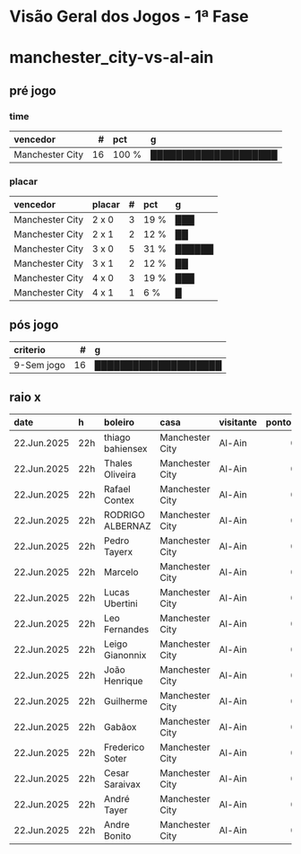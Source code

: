 # Visão Geral dos Jogos - 1ª Fase

# manchester_city-vs-al-ain

## pré jogo

### time

| vencedor        |   # | pct   | g                    |
|:----------------|----:|:------|:---------------------|
| Manchester City |  16 | 100 % | ████████████████████ |

### placar

| vencedor        | placar   |   # | pct   | g      |
|:----------------|:---------|----:|:------|:-------|
| Manchester City | 2 x 0    |   3 | 19 %  | ███    |
| Manchester City | 2 x 1    |   2 | 12 %  | ██     |
| Manchester City | 3 x 0    |   5 | 31 %  | ██████ |
| Manchester City | 3 x 1    |   2 | 12 %  | ██     |
| Manchester City | 4 x 0    |   3 | 19 %  | ███    |
| Manchester City | 4 x 1    |   1 | 6 %   | █      |

## pós jogo

| criterio   |   # | g                    |
|:-----------|----:|:---------------------|
| 9-Sem jogo |  16 | ████████████████████ |

## raio x

| date        | h   | boleiro          | casa            | visitante   |   pontos | criteiro   | bol_placar   | bol_time        | real_placar   | real_time   |
|:------------|:----|:-----------------|:----------------|:------------|---------:|:-----------|:-------------|:----------------|:--------------|:------------|
| 22.Jun.2025 | 22h | thiago bahiensex | Manchester City | Al-Ain      |        0 | 9-Sem jogo | 3 x 0        | Manchester City | <NA> x <NA>   | empate      |
| 22.Jun.2025 | 22h | Thales Oliveira  | Manchester City | Al-Ain      |        0 | 9-Sem jogo | 4 x 0        | Manchester City | <NA> x <NA>   | empate      |
| 22.Jun.2025 | 22h | Rafael Contex    | Manchester City | Al-Ain      |        0 | 9-Sem jogo | 3 x 0        | Manchester City | <NA> x <NA>   | empate      |
| 22.Jun.2025 | 22h | RODRIGO ALBERNAZ | Manchester City | Al-Ain      |        0 | 9-Sem jogo | 2 x 0        | Manchester City | <NA> x <NA>   | empate      |
| 22.Jun.2025 | 22h | Pedro Tayerx     | Manchester City | Al-Ain      |        0 | 9-Sem jogo | 2 x 1        | Manchester City | <NA> x <NA>   | empate      |
| 22.Jun.2025 | 22h | Marcelo          | Manchester City | Al-Ain      |        0 | 9-Sem jogo | 3 x 1        | Manchester City | <NA> x <NA>   | empate      |
| 22.Jun.2025 | 22h | Lucas Ubertini   | Manchester City | Al-Ain      |        0 | 9-Sem jogo | 4 x 0        | Manchester City | <NA> x <NA>   | empate      |
| 22.Jun.2025 | 22h | Leo Fernandes    | Manchester City | Al-Ain      |        0 | 9-Sem jogo | 3 x 0        | Manchester City | <NA> x <NA>   | empate      |
| 22.Jun.2025 | 22h | Leigo Gianonnix  | Manchester City | Al-Ain      |        0 | 9-Sem jogo | 4 x 0        | Manchester City | <NA> x <NA>   | empate      |
| 22.Jun.2025 | 22h | João Henrique    | Manchester City | Al-Ain      |        0 | 9-Sem jogo | 2 x 0        | Manchester City | <NA> x <NA>   | empate      |
| 22.Jun.2025 | 22h | Guilherme        | Manchester City | Al-Ain      |        0 | 9-Sem jogo | 2 x 0        | Manchester City | <NA> x <NA>   | empate      |
| 22.Jun.2025 | 22h | Gabãox           | Manchester City | Al-Ain      |        0 | 9-Sem jogo | 4 x 1        | Manchester City | <NA> x <NA>   | empate      |
| 22.Jun.2025 | 22h | Frederico Soter  | Manchester City | Al-Ain      |        0 | 9-Sem jogo | 2 x 1        | Manchester City | <NA> x <NA>   | empate      |
| 22.Jun.2025 | 22h | Cesar Saraivax   | Manchester City | Al-Ain      |        0 | 9-Sem jogo | 3 x 0        | Manchester City | <NA> x <NA>   | empate      |
| 22.Jun.2025 | 22h | André Tayer      | Manchester City | Al-Ain      |        0 | 9-Sem jogo | 3 x 0        | Manchester City | <NA> x <NA>   | empate      |
| 22.Jun.2025 | 22h | Andre Bonito     | Manchester City | Al-Ain      |        0 | 9-Sem jogo | 3 x 1        | Manchester City | <NA> x <NA>   | empate      |